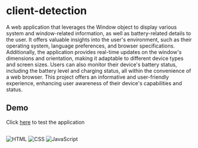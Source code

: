 # client-detection
A web application that leverages the Window object to display various system and window-related information, as well as battery-related details to the user. It offers valuable insights into the user's environment, such as their operating system, language preferences, and browser specifications. Additionally, the application provides real-time updates on the window's dimensions and orientation, making it adaptable to different device types and screen sizes. Users can also monitor their device's battery status, including the battery level and charging status, all within the convenience of a web browser. This project offers an informative and user-friendly experience, enhancing user awareness of their device's capabilities and status.
## Demo
Click [here](https://sazie101.github.io/client-detection/) to test the application
##
<p>
<img src="https://img.shields.io/badge/code-HTML-informational?style=for-the-badge&logo=html5&logoColor=white&color=E34F26" alt="HTML">
<img src="https://img.shields.io/badge/code-CSS-informational?style=for-the-badge&logo=css3&logoColor=white&color=1572B6" alt="CSS">
<img src="https://img.shields.io/badge/code-javascript-informational?style=for-the-badge&logo=javascript&logoColor=white&color=2aa889" alt="JavaScript">
</p>
